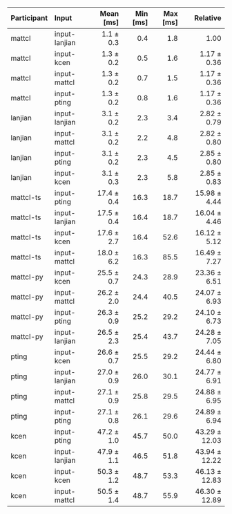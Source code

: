 | Participant | Input | Mean [ms] | Min [ms] | Max [ms] | Relative |
|:---|:---|---:|---:|---:|---:|
| mattcl | input-lanjian | 1.1 ± 0.3 | 0.4 | 1.8 | 1.00 |
| mattcl | input-kcen | 1.3 ± 0.2 | 0.5 | 1.6 | 1.17 ± 0.36 |
| mattcl | input-mattcl | 1.3 ± 0.2 | 0.7 | 1.5 | 1.17 ± 0.36 |
| mattcl | input-pting | 1.3 ± 0.2 | 0.8 | 1.6 | 1.17 ± 0.36 |
| lanjian | input-lanjian | 3.1 ± 0.2 | 2.3 | 3.4 | 2.82 ± 0.79 |
| lanjian | input-mattcl | 3.1 ± 0.2 | 2.2 | 4.8 | 2.82 ± 0.80 |
| lanjian | input-pting | 3.1 ± 0.2 | 2.3 | 4.5 | 2.85 ± 0.80 |
| lanjian | input-kcen | 3.1 ± 0.3 | 2.3 | 5.8 | 2.85 ± 0.83 |
| mattcl-ts | input-pting | 17.4 ± 0.4 | 16.3 | 18.7 | 15.98 ± 4.44 |
| mattcl-ts | input-lanjian | 17.5 ± 0.4 | 16.4 | 18.7 | 16.04 ± 4.46 |
| mattcl-ts | input-kcen | 17.6 ± 2.7 | 16.4 | 52.6 | 16.12 ± 5.12 |
| mattcl-ts | input-mattcl | 18.0 ± 6.2 | 16.3 | 85.5 | 16.49 ± 7.27 |
| mattcl-py | input-kcen | 25.5 ± 0.7 | 24.3 | 28.9 | 23.36 ± 6.51 |
| mattcl-py | input-mattcl | 26.2 ± 2.0 | 24.4 | 40.5 | 24.07 ± 6.93 |
| mattcl-py | input-pting | 26.3 ± 0.9 | 25.2 | 29.2 | 24.10 ± 6.73 |
| mattcl-py | input-lanjian | 26.5 ± 2.3 | 25.4 | 43.7 | 24.28 ± 7.05 |
| pting | input-kcen | 26.6 ± 0.7 | 25.5 | 29.2 | 24.44 ± 6.80 |
| pting | input-lanjian | 27.0 ± 0.9 | 26.0 | 30.1 | 24.77 ± 6.91 |
| pting | input-mattcl | 27.1 ± 0.9 | 25.8 | 29.5 | 24.88 ± 6.95 |
| pting | input-pting | 27.1 ± 0.8 | 26.1 | 29.6 | 24.89 ± 6.94 |
| kcen | input-pting | 47.2 ± 1.0 | 45.7 | 50.0 | 43.29 ± 12.03 |
| kcen | input-lanjian | 47.9 ± 1.1 | 46.5 | 51.8 | 43.94 ± 12.22 |
| kcen | input-kcen | 50.3 ± 1.2 | 48.7 | 53.3 | 46.13 ± 12.83 |
| kcen | input-mattcl | 50.5 ± 1.4 | 48.7 | 55.9 | 46.30 ± 12.89 |
